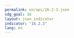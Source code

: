 ```yaml
---
permalink: en/api/16-2-3.json
sdg_goal: 16
layout: json_indicator
indicator: "16.2.3"
lang: en
---
```

